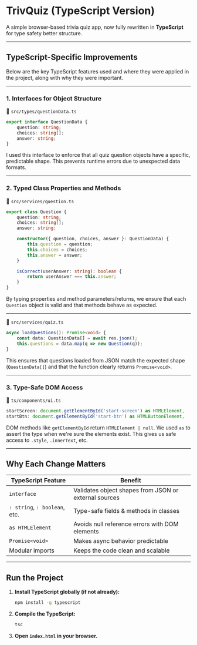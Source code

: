 
# TrivQuiz (TypeScript Version)

A simple browser-based trivia quiz app, now fully rewritten in **TypeScript** for type safety better structure.

---

## TypeScript-Specific Improvements

Below are the key TypeScript features used and where they were applied in the project, along with why they were important.

---

### 1. **Interfaces for Object Structure**

📁 `src/types/questionData.ts`

```ts
export interface QuestionData {
    question: string;
    choices: string[];
    answer: string;
}
```

I used this interface to enforce that all quiz question objects have a specific, predictable shape. This prevents runtime errors due to unexpected data formats.

---

### 2. **Typed Class Properties and Methods**

📁 `src/services/question.ts`

```ts
export class Question {
    question: string;
    choices: string[];
    answer: string;

    constructor({ question, choices, answer }: QuestionData) {
        this.question = question;
        this.choices = choices;
        this.answer = answer;
    }

    isCorrect(userAnswer: string): boolean {
        return userAnswer === this.answer;
    }
}
```

By typing properties and method parameters/returns, we ensure that each `Question` object is valid and that methods behave as expected.

---

📁 `src/services/quiz.ts`

```ts
async loadQuestions(): Promise<void> {
    const data: QuestionData[] = await res.json();
    this.questions = data.map(q => new Question(q));
}
```

This ensures that questions loaded from JSON match the expected shape (`QuestionData[]`) and that the function clearly returns `Promise<void>`.

---

### 3. **Type-Safe DOM Access**

📁 `ts/components/ui.ts`

```ts
startScreen: document.getElementById('start-screen') as HTMLElement,
startBtn: document.getElementById('start-btn') as HTMLButtonElement,
```

DOM methods like `getElementById` return `HTMLElement | null`. We used `as` to assert the type when we're sure the elements exist. This gives us safe access to `.style`, `.innerText`, etc.

---

## **Why Each Change Matters**

| TypeScript Feature            | Benefit                                               |
| ----------------------------- | ----------------------------------------------------- |
| `interface`                   | Validates object shapes from JSON or external sources |
| `: string`, `: boolean`, etc. | Type-safe fields & methods in classes                 |
| `as HTMLElement`              | Avoids null reference errors with DOM elements        |
| `Promise<void>`               | Makes async behavior predictable                      |
| Modular imports               | Keeps the code clean and scalable                     |

---

## Run the Project

1. **Install TypeScript globally (if not already):**

   ```bash
   npm install -g typescript
   ```

2. **Compile the TypeScript:**

   ```bash
   tsc
   ```

3. **Open `index.html` in your browser.**

